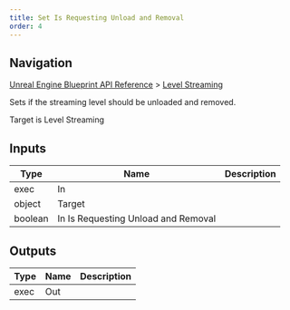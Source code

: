 ```yaml
---
title: Set Is Requesting Unload and Removal
order: 4
---
```

## Navigation

[Unreal Engine Blueprint API Reference](https://dev.epicgames.com/documentation/en-us/unreal-engine/BlueprintAPI) > [Level Streaming](https://dev.epicgames.com/documentation/en-us/unreal-engine/BlueprintAPI/LevelStreaming)

Sets if the streaming level should be unloaded and removed.

Target is Level Streaming

## Inputs

| Type | Name | Description |
| --- | --- | --- |
| exec | In |  |
| object | Target |  |
| boolean | In Is Requesting Unload and Removal |  |

## Outputs

| Type | Name | Description |
| --- | --- | --- |
| exec | Out |  |
